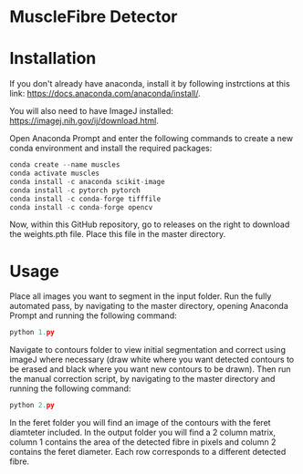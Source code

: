 # MuscleFibre Detector

# Installation
If you don't already have anaconda, install it by following instrctions at this link: https://docs.anaconda.com/anaconda/install/.

You will also need to have ImageJ installed: https://imagej.nih.gov/ij/download.html.

Open Anaconda Prompt and enter the following commands to create a new conda environment and install the required packages:

```python
conda create --name muscles
conda activate muscles
conda install -c anaconda scikit-image
conda install -c pytorch pytorch
conda install -c conda-forge tifffile
conda install -c conda-forge opencv
```
Now, within this GitHub repository, go to releases on the right to download the weights.pth file. Place this file in the master directory.

# Usage
Place all images you want to segment in the input folder. Run the fully automated pass, by navigating to the master directory, opening Anaconda Prompt and running the following command:
```python
python 1.py
```
Navigate to contours folder to view initial segmentation and correct using imageJ where necessary (draw white where you want detected contours to be erased and black where you want new contours to be drawn). Then run the manual correction script, by navigating to the master directory and running the following command:
```python
python 2.py
```
In the feret folder you will find an image of the contours with the feret diamteter included. In the output folder you will find a 2 column matrix, column 1 contains the area of the detected fibre in pixels and column 2 contains the feret diameter. Each row corresponds to a different detected fibre.
